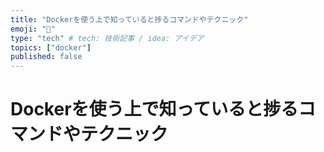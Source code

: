 ```yaml
---
title: "Dockerを使う上で知っていると捗るコマンドやテクニック"
emoji: "🐳"
type: "tech" # tech: 技術記事 / idea: アイデア
topics: ["docker"]
published: false
---
```


# Dockerを使う上で知っていると捗るコマンドやテクニック

